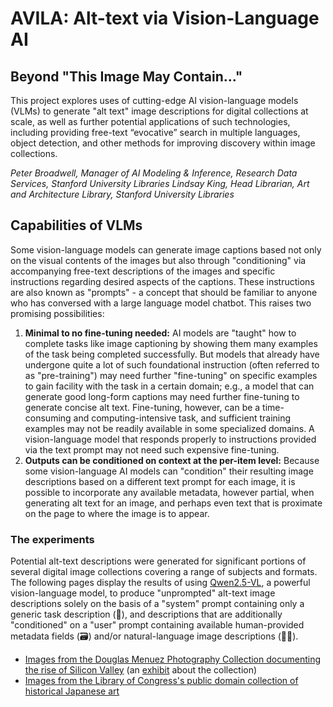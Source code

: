 # AVILA: Alt-text via Vision-Language AI

## Beyond "This Image May Contain..."

This project explores uses of cutting-edge AI vision-language models (VLMs) to generate "alt text" image descriptions for digital collections at scale, as well as further potential applications of such technologies, including providing free-text “evocative” search in multiple languages, object detection, and other methods for improving discovery within image collections.

*Peter Broadwell, Manager of AI Modeling & Inference, Research Data Services, Stanford University Libraries
Lindsay King, Head Librarian, Art and Architecture Library, Stanford University Libraries*

## Capabilities of VLMs

Some vision-language models can generate image captions based not only on the visual contents of the images but also through "conditioning" via accompanying free-text descriptions of the images and specific instructions regarding desired aspects of the captions. These instructions are also known as "prompts" - a concept that should be familiar to anyone who has conversed with a large language model chatbot. This raises two promising possibilities:

1. **Minimal to no fine-tuning needed:** AI models are "taught" how to complete tasks like image captioning by showing them many examples of the task being completed successfully. But models that already have undergone quite a lot of such foundational instruction (often referred to as "pre-training") may need further "fine-tuning" on specific examples to gain facility with the task in a certain domain; e.g., a model that can generate good long-form captions may need further fine-tuning to generate concise alt text. Fine-tuning, however, can be a time-consuming and computing-intensive task, and sufficient training examples may not be readily available in some specialized domains. A vision-language model that responds properly to instructions provided via the text prompt may not need such expensive fine-tuning.
2. **Outputs can be conditioned on context at the per-item level:** Because some vision-language AI models can "condition" their resulting image descriptions based on a different text prompt for each image, it is possible to incorporate any available metadata, however partial, when generating alt text for an image, and perhaps even text that is proximate on the page to where the image is to appear. 

### The experiments

Potential alt-text descriptions were generated for significant portions of several digital image collections covering a range of subjects and formats. The following pages display the results of using [Qwen2.5-VL](https://github.com/QwenLM/Qwen2.5-VL), a powerful vision-language model, to produce "unprompted" alt-text image descriptions solely on the basis of a "system" prompt containing only a generic task description (🤖), and descriptions that are additionally "conditioned" on a "user" prompt containing available human-provided metadata fields (🗃) and/or natural-language image descriptions (🧑‍🏫).

* [Images from the Douglas Menuez Photography Collection documenting the rise of Silicon Valley](https://web.stanford.edu/~pleonard/cni2025/next/) (an [exhibit](https://exhibits.stanford.edu/menuez) about the collection)
* [Images from the Library of Congress's public domain collection of historical Japanese art](https://web.stanford.edu/~pmb/cni2025/japanese_loc_Qwen2.5-VL-7B-Instruct.html)
